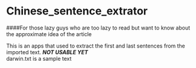 # Chinese_sentence_extrator
####For those lazy guys who are too lazy to read but want to know about the approximate idea of the article 
  
This is an apps that used to extract the first and last sentences from the imported text. ***NOT USABLE YET***  
darwin.txt is a sample text  
